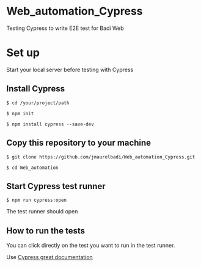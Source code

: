 # Web_automation_Cypress

Testing Cypress to write E2E test for Badi Web

# Set up

Start your local server before testing with Cypress

## Install Cypress
```
$ cd /your/project/path

$ npm init

$ npm install cypress --save-dev
```

## Copy this repository to your machine
```
$ git clone https://github.com/jmaurelbadi/Web_automation_Cypress.git

$ cd Web_automation
```
## Start Cypress test runner
```
$ npm run cypress:open
```
The test runner should open

## How to run the tests

You can click directly on the test you want to run in the test runner.

Use [Cypress great documentation](https://docs.cypress.io/guides/overview/why-cypress.html#In-a-nutshell)